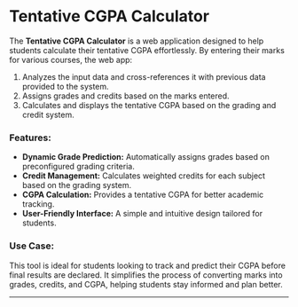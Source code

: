 # Tentative CGPA Calculator  

The **Tentative CGPA Calculator** is a web application designed to help students calculate their tentative CGPA effortlessly. By entering their marks for various courses, the web app:  
1. Analyzes the input data and cross-references it with previous data provided to the system.  
2. Assigns grades and credits based on the marks entered.  
3. Calculates and displays the tentative CGPA based on the grading and credit system.  

### Features:  
- **Dynamic Grade Prediction:** Automatically assigns grades based on preconfigured grading criteria.  
- **Credit Management:** Calculates weighted credits for each subject based on the grading system.  
- **CGPA Calculation:** Provides a tentative CGPA for better academic tracking.  
- **User-Friendly Interface:** A simple and intuitive design tailored for students.  

### Use Case:  
This tool is ideal for students looking to track and predict their CGPA before final results are declared. It simplifies the process of converting marks into grades, credits, and CGPA, helping students stay informed and plan better.  

---
